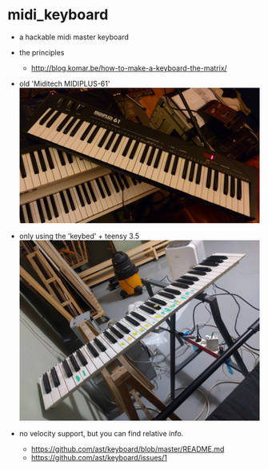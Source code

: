 # midi_keyboard

- a hackable midi master keyboard

- the principles
  - http://blog.komar.be/how-to-make-a-keyboard-the-matrix/

- old 'Miditech MIDIPLUS-61'
  ![](miditech-midiplus-61-427542.jpg)

- only using the 'keybed' + teensy 3.5
  ![](photo_2019-07-21_19-24-54.jpg)

- no velocity support, but you can find relative info.
  - https://github.com/ast/keyboard/blob/master/README.md
  - https://github.com/ast/keyboard/issues/1
